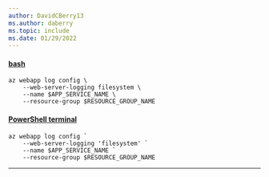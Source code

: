 ```yaml
---
author: DavidCBerry13
ms.author: daberry
ms.topic: include
ms.date: 01/29/2022
---
```

#### [bash](#tab/terminal-bash)

```azurecli
az webapp log config \
    --web-server-logging filesystem \
    --name $APP_SERVICE_NAME \
    --resource-group $RESOURCE_GROUP_NAME
```

#### [PowerShell terminal](#tab/terminal-powershell)

```azurecli
az webapp log config `
    --web-server-logging 'filesystem' `
    --name $APP_SERVICE_NAME `
    --resource-group $RESOURCE_GROUP_NAME
```

---
